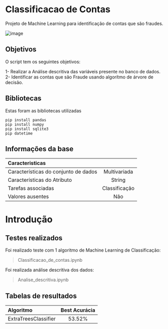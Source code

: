 # Classificacao de Contas

Projeto de Machine Learning para identificação de contas que são fraudes.

![image](https://github.com/PenseJoyce/Classification-contas/assets/77034969/90c24aa7-ae14-4d77-b65e-8eb35a245c02)


## Objetivos

O script tem os seguintes objetivos:

1- Realizar a Análise descritiva das variáveis presente no banco de dados. <br/>
2- Identificar as contas que são Fraude usando algorítmo de árvore de decisão.

## Bibliotecas 

Estas foram as bibliotecas utilizadas

```
pip install pandas
pip install numpy
pip install sqlite3
pip datetime  
```

## Informações da base 

|Caracteristicas||
|:-----|:----:|
|Características do conjunto de dados|Multivariada|
|Características do Atributo|String|
|Tarefas associadas|Classificação|
|Valores ausentes|Não|


# Introdução 

## Testes realizados 

Foi realizado teste com 1 algoritmo de Machine Learning de Classificação:
> Classificacao_de_contas.ipynb

Foi realizada análise descritiva dos dados: 
> Analise_descritiva.ipynb

## Tabelas de resultados

| Algoritmo  | Best Acurácia |
|:--|:--:|
| ExtraTreesClassifier | 53.52% |


